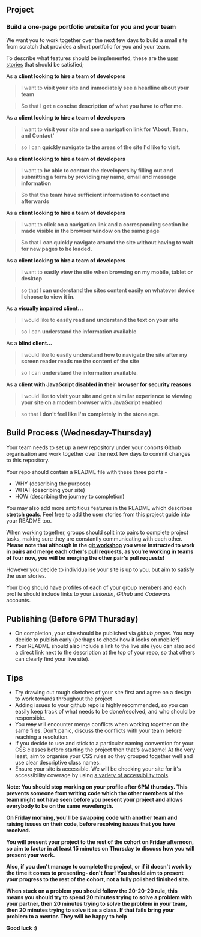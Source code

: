 ## Project

### Build a one-page portfolio website for you and your team

We want you to work together over the next few days to build a small site from scratch that provides a short portfolio for you and your team.

To describe what features should be implemented, these are the [user stories](https://en.wikipedia.org/wiki/User_story) that should be satisfied;

As a **client looking to hire a team of developers**
> I want to **visit your site and immediately see a headline about your team**

> So that I **get a concise description of what you have to offer me**.


As a **client looking to hire a team of developers**
> I want to **visit your site and see a navigation link for 'About, Team, and Contact'**

> so I can **quickly navigate to the areas of the site I'd like to visit.**

As a **client looking to hire a team of developers**
> I want to **be able to contact the developers by filling out and submitting a form by providing my name, email and message information**

> So that **the team have sufficient information to contact me afterwards**

As a **client looking to hire a team of developers**
> I want to **click on a navigation link and a corresponding section be made visible in the browser window on the same page**

> So that I **can quickly navigate around the site without having to wait for new pages to be loaded.**

As a **client looking to hire a team of developers**
> I want to **easily view the site when browsing on my mobile, tablet or desktop**

> so that I **can understand the sites content easily on whatever device I choose to view it in.**

As a **visually impaired client...**

> I would like to **easily read and understand the text on your site**

> so I can **understand the information available**

As a **blind client...**
> I would like to **easily understand how to navigate the site after my screen reader reads me the content of the site**

> so I can **understand the information available**.

As a **client with JavaScript disabled in their browser for security reasons**
>  I would like **to visit your site and get a similar experience to viewing your site on a modern browser with JavaScript enabled**

> so that I **don't feel like I'm completely in the stone age**.

## Build Process (Wednesday-Thursday)

Your team needs to set up a new repository under your cohorts Github organisation and work together over the next few days to commit changes to this repository.

Your repo should contain a README file with these three points -
- WHY (describing the purpose)
- WHAT (describing your site)
- HOW (describing the journey to completion)

You may also add more ambitious features in the README which describes **stretch goals**. Feel free to add the user stories from this project guide into your README too.

When working together, groups should split into pairs to complete project tasks, making sure they are constantly communicating with each other. __Please note that although in the [git workshop](https://github.com/foundersandcoders/git-workflow-workshop-for-two) you were instructed to work in pairs and merge each other's pull requests, as you're working in teams of four now, you will be merging the other pair's pull requests!__

However you decide to individualise your site is up to you, but aim to satisfy the user stories.

Your blog should have profiles of each of your group members and each profile should include links to your *Linkedin*, *Github* and *Codewars* accounts.

## Publishing (Before 6PM Thursday)

- On completion, your site should be published via *github pages*. You may decide to publish early (perhaps to check how it looks on mobile?)
- Your README should also include a link to the live site (you can also add a direct link next to the description at the top of your repo, so that others can clearly find your live site).

## Tips

- Try drawing out rough sketches of your site first and agree on a design to work towards throughout the project
- Adding issues to your github repo is highly recommended, so you can easily keep track of what needs to be done/resolved, and who should be responsible.
- You ~~may~~ will encounter merge conflicts when working together on the same files. Don't panic, discuss the conflicts with your team before reaching a resolution.
- If you decide to use and stick to a particular naming convention for your CSS classes before starting the project then that's awesome! At the very least, aim to organise your CSS rules so they grouped together well and use clear descriptive class names.
- Ensure your site is accessible. We will be checking your site for it's accessibility coverage by using [a variety of accessibility tools](https://github.com/jsms90/web-accessibility#tools-that-can-help).


**Note: You should stop working on your profile after 6PM thursday. This prevents someone from writing code which the other members of the team might not have seen before you present your project and allows everybody to be on the same wavelength.**


**On Friday morning, you'll be swapping code with another team and raising issues on their code, before resolving issues that you have received.**

**You will present your project to the rest of the cohort on Friday afternoon, so aim to factor in at least 15 minutes on Thursday to discuss how you will present your work.**

**Also, if you don't manage to complete the project, or if it doesn't work by the time it comes to presenting- don't fear! You should aim to present your progress to the rest of the cohort, not a fully polished finished site.**

**When stuck on a problem you should follow the 20-20-20 rule, this means you should try to spend 20 minutes trying to solve a problem with your partner, then 20 minutes trying to solve the problem in your team, then 20 minutes trying to solve it as a class. If that fails bring your problem to a mentor. They will be happy to help**

**Good luck :)**

